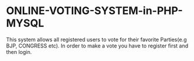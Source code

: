 # ONLINE-VOTING-SYSTEM-in-PHP-MYSQL



This system allows all registered users to vote for their favorite Parties(e.g BJP, CONGRESS etc).
In order to make a vote you have to register first and then login.
